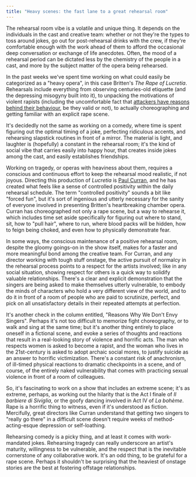 ```yaml
---
title: "Heavy scenes: the fast lane to a great rehearsal room"
---
```


The rehearsal room vibe is a volatile and unique thing. It depends on the individuals in the cast and creative team: whether or not they're the types to toss around jokes, go out for post-rehearsal drinks with the crew, if they're comfortable enough with the work ahead of them to afford the occasional deep conversation or exchange of life anecdotes. Often, the mood of a rehearsal period can be dictated less by the chemistry of the people in a cast, and more by the subject matter of the opera being rehearsed.

In the past weeks we've spent time working on what could easily be categorized as a "heavy opera", in this case Britten's *The Rape of Lucretia*. Rehearsals include everything from observing centuries-old etiquette (and the depressing misogyny built into it), to unpacking the motivations of violent rapists (including the uncomfortable fact that [attackers have reasons behind their behaviour](/being-a-nice-person-why-art-really-really-matters/), be they valid or not), to actually choreographing and getting familiar with an explicit rape scene.

It's decidedly not the same as working on a comedy, where time is spent figuring out the optimal timing of a joke, perfecting ridiculous accents, and rehearsing slapstick routines in front of a mirror. The material is light, and laughter is (hopefully) a constant in the rehearsal room; it's the kind of social vibe that carries easily into happy hour, that creates inside jokes among the cast, and easily establishes friendships.

Working on tragedy, or operas with heaviness about them, requires a conscious and continuous effort to keep the rehearsal mood realistic, if not joyous. Directing this production of *Lucretia* is [Paul Curran](http://www.paulcurrandirector.com/biography/), and he has created what feels like a sense of controlled positivity within the daily rehearsal schedule. The term "controlled positivity" sounds a bit like "forced fun", but it's sort of ingenious and utterly necessary for the sanity of everyone involved in presenting Britten's heartbreaking chamber opera. Curran has choreographed not only a rape scene, but a way to rehearse it, which includes time set aside specifically for figuring out where to stand, sit, how to "pull hair", where to run, where blood packs will be hidden, how to feign being choked, and even how to physically demonstrate fear.

In some ways, the conscious maintenance of a positive rehearsal room, despite the gloomy goings-on in the show itself, makes for a faster and more meaningful bond among the creative team. For Curran, and any director working with tough stuff onstage, the active pursuit of normalcy in the rehearsal process points to a respect for the artists involved; like in any social situation, showing respect for others is a quick way to solidify valuable relationships. There's a clear and explicit demonstration that the singers are being asked to make themselves utterly vulnerable, to embody the minds of characters who hold a very different view of the world, and to do it in front of a room of people who are paid to scrutinize, perfect, and pick on all unsatisfactory details in their repeated attempts at perfection.

It's another check in the column entitled, "Reasons Why We Don't Envy Singers". Perhaps it's not too difficult to memorize fight choreography, or to walk and sing at the same time; but it's another thing entirely to place oneself in a fictional scene, and evoke a series of thoughts and reactions that result in a real-looking story of violence and horrific acts. The man who respects women is asked to become a rapist, and the woman who lives in the 21st-century is asked to adopt archaic social mores, to justify suicide as an answer to horrific victimization. There's a constant risk of anachronism, of ill-timed physical reactions to dramatic checkpoints in a scene, and of course, of the entirely naked vulnerability that comes with practicing sexual violence in front of a room of colleagues.

So, it's fascinating to work on a show that includes an extreme scene; it's as extreme, perhaps, as working out the hilarity that is the Act I finale of *Il barbiere di Siviglia*, or the goofy dancing involved in Act IV of *La bohème*. Rape is a horrific thing to witness, even if it's understood as fiction. Mercifully, great directors like Curran understand that getting two singers to "really go there" in a difficult scene doesn't require weeks of method-acting-esque depression or self-loathing. 

Rehearsing comedy is a picky thing, and at least it comes with work-mandated jokes. Rehearsing tragedy can really underscore an artist's maturity, willingness to be vulnerable, and the respect that is the inevitable cornerstone of any collaborative work. It's an odd thing, to be grateful for a rape scene. Perhaps it shouldn't be surprising that the heaviest of onstage stories are the best at fostering offstage relationships.
